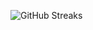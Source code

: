 ![GitHub Streaks](https://github-streaks-mqc9.onrender.com/streak/happilli/image?theme=midnight&cache_bust=1742891718)
